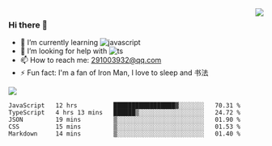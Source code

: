 <img align='right' src='https://github-readme-stats.vercel.app/api?username=niaogege&show_icons=true&theme=radical'/>

### Hi there 👋

- 🌱 I’m currently learning ![javascript](https://img.shields.io/badge/javacript-learn-orange)
- 🤔 I’m looking for help with ![ts](https://img.shields.io/badge/ts-learn-yellow)
- 📫 How to reach me: 291003932@qq.com
- ⚡ Fun fact:  I'm a fan of Iron Man, I love to sleep and 书法

![](https://github-readme-stats.vercel.app/api/top-langs/?username=niaogege&layout=compact)

<!--START_SECTION:waka-->
```text
JavaScript   12 hrs          █████████████████▓░░░░░░░   70.31 % 
TypeScript   4 hrs 13 mins   ██████▒░░░░░░░░░░░░░░░░░░   24.72 % 
JSON         19 mins         ▒░░░░░░░░░░░░░░░░░░░░░░░░   01.90 % 
CSS          15 mins         ▒░░░░░░░░░░░░░░░░░░░░░░░░   01.53 % 
Markdown     14 mins         ▒░░░░░░░░░░░░░░░░░░░░░░░░   01.40 % 
```
<!--END_SECTION:waka-->
